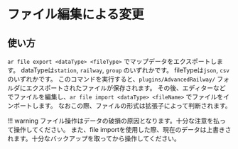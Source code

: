# ファイル編集による変更

## 使い方

`ar file export <dataType> <fileType>` でマップデータをエクスポートします。 dataTypeは`station`, `railway`, `group`
のいずれかです。 fileTypeは`json`, `csv`のいずれかです。
このコマンドを実行すると、`plugins/AdvancedRailway/` フォルダにエクスポートされたファイルが保存されます。
その後、エディターなどでファイルを編集し、`ar file import <dataType> <fileName>` でファイルをインポートします。
なおこの際、ファイルの形式は拡張子によって判断されます。

!!! warning
ファイル操作はデータの破損の原因となります。十分な注意を払って操作してください。
また、file importを使用した際、現在のデータは上書きされます。十分なバックアップを取ってから操作してください。
    